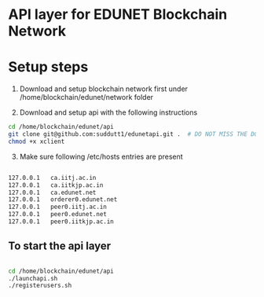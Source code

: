 # API layer for EDUNET Blockchain Network

# Setup steps

1. Download and setup blockchain network first under /home/blockchain/edunet/network folder

2. Download and setup api with the following instructions

```sh
cd /home/blockchain/edunet/api
git clone git@github.com:suddutt1/edunetapi.git .  # DO NOT MISS THE DOT(.)
chmod +x xclient
```

3. Make sure following /etc/hosts entries are present

```sh

127.0.0.1	ca.iitj.ac.in        
127.0.0.1	ca.iitkjp.ac.in     
127.0.0.1	ca.edunet.net       
127.0.0.1	orderer0.edunet.net
127.0.0.1	peer0.iitj.ac.in    
127.0.0.1	peer0.edunet.net    
127.0.0.1	peer0.iitkjp.ac.in  

```

## To start the api layer

```sh

cd /home/blockchain/edunet/api
./launchapi.sh
./registerusers.sh 

```
